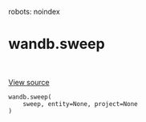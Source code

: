 robots: noindex

# wandb.sweep

<!-- Insert buttons and diff -->

<table class="tfo-notebook-buttons tfo-api nocontent" align="left">

</table>

<a target="_blank" href="/home/aritra/anaconda3/envs/tf_docs/lib/python3.6/site-packages/wandb/wandb_controller.py">View source</a>





<pre class="devsite-click-to-copy prettyprint lang-py tfo-signature-link">
<code>wandb.sweep(
    sweep, entity=None, project=None
)
</code></pre>



<!-- Placeholder for "Used in" -->
